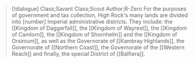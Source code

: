 >[!dialogue] Class;Savant Class;Scout Author;R-Zero
>For the purposes of government and tax collection, High Rock's many lands are divided into [number] Imperial administrative districts. They include: the [[Kingdom of Daggerfall]], the [[Kingdom of Wayrest]], the [[Kingdom of Camlorn]], the [[Kingdom of Shornhelm]] and the [[Kingdom of Orsinium]], as well as the Governorate of [[Kambray Highlands]], the Governorate of [[Northern Coast]], the Governorate of the [[Western Reach]] and finally, the special District of [[Balfiera]].